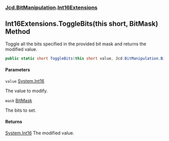 ### [Jcd.BitManipulation](Jcd.BitManipulation.md 'Jcd.BitManipulation').[Int16Extensions](Jcd.BitManipulation.Int16Extensions.md 'Jcd.BitManipulation.Int16Extensions')

## Int16Extensions.ToggleBits(this short, BitMask) Method

Toggle all the bits specified in the provided bit mask and returns the modified value.

```csharp
public static short ToggleBits(this short value, Jcd.BitManipulation.BitMask mask);
```
#### Parameters

<a name='Jcd.BitManipulation.Int16Extensions.ToggleBits(thisshort,Jcd.BitManipulation.BitMask).value'></a>

`value` [System.Int16](https://docs.microsoft.com/en-us/dotnet/api/System.Int16 'System.Int16')

The value to modify.

<a name='Jcd.BitManipulation.Int16Extensions.ToggleBits(thisshort,Jcd.BitManipulation.BitMask).mask'></a>

`mask` [BitMask](Jcd.BitManipulation.BitMask.md 'Jcd.BitManipulation.BitMask')

The bits to set.

#### Returns
[System.Int16](https://docs.microsoft.com/en-us/dotnet/api/System.Int16 'System.Int16')
The modified value.